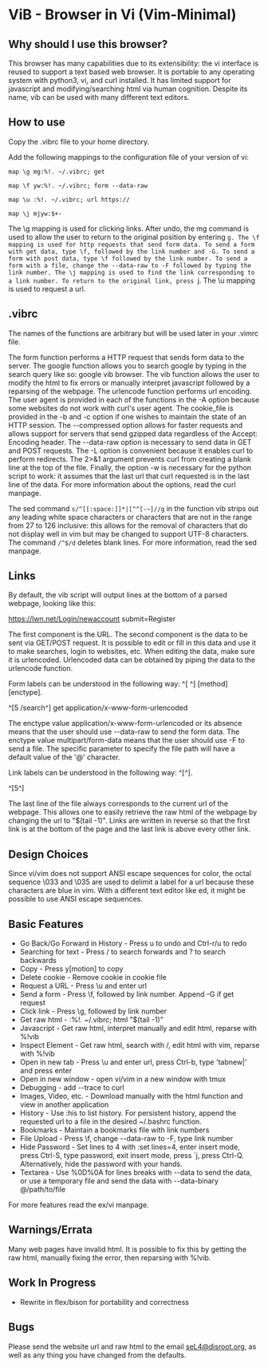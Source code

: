 ViB - Browser in Vi (Vim-Minimal)
=================================

Why should I use this browser?
------------------------------

This browser has many capabilities due to its extensibility: the vi interface is reused to support a text based web browser. It is portable to any operating system with python3, vi, and curl installed. It has limited support for javascript and modifying/searching html via human cognition. Despite its name, vib can be used with many different text editors.

How to use
----------
Copy the .vibrc file to your home directory.

Add the following mappings to the configuration file of your version of vi:

	map \g mg:%!. ~/.vibrc; get 

	map \f yw:%!. ~/.vibrc; form --data-raw 

	map \u :%!. ~/.vibrc; url https://

	map \j mjyw:$+-

The \g mapping is used for clicking links. After undo, the mg command is used to allow the user to return to the original position by entering `g. The \f mapping is used for http requests that send form data. To send a form with get data, type \f, followed by the link number and -G. To send a form with post data, type \f followed by the link number. To send a form with a file, change the --data-raw to -F followed by typing the link number. The \j mapping is used to find the link corresponding to a link number. To return to the original link, press `j. The \u mapping is used to request a url.

.vibrc
------
The names of the functions are arbitrary but will be used later in your .vimrc file. 

The form function performs a HTTP request that sends form data to the server. The google function allows you to search google by typing in the search query like so: google vib browser. The vib function allows the user to modify the html to fix errors or manually interpret javascript followed by a reparsing of the webpage. The urlencode function performs url encoding. The user agent is provided in each of the functions in the -A option because some websites do not work with curl's user agent. The cookie_file is provided in the -b and -c option if one wishes to maintain the state of an HTTP session. The --compressed option allows for faster requests and allows support for servers that send gzipped data regardless of the Accept: Encoding header. The --data-raw option is necessary to send data in GET and POST requests. The -L option is convenient because it enables curl to perform redirects. The 2>&1 argument prevents curl from creating a blank line at the top of the file. Finally, the option -w is necessary for the python script to work: it assumes that the last url that curl requested is in the last line of the data. For more information about the options, read the curl manpage. 

The sed command `s/^[[:space:]]*|[^^[-~]//g` in the function vib strips out any leading white space characters or characters that are not in the range from 27 to 126 inclusive: this allows for the removal of characters that do not display well in vim but may be changed to support UTF-8 characters. The command `/^$/d` deletes blank lines. For more information, read the sed manpage. 

Links
-----
By default, the vib script will output lines at the bottom of a parsed webpage, looking like this:

https://lwn.net/Login/newaccount submit=Register

The first component is the URL. The second component is the data to be sent via GET/POST request. It is possible to edit or fill in this data and use it to make searches, login to websites, etc. When editing the data, make sure it is urlencoded. Urlencoded data can be obtained by piping the data to the urlencode function.

Form labels can be understood in the following way: ^[<link number> <action>^] [method] [enctype].

^[5 /search^] get application/x-www-form-urlencoded

The enctype value application/x-www-form-urlencoded or its absence means that the user should use --data-raw to send the form data. The enctype value multipart/form-data means that the user should use -F to send a file. The specific parameter to specify the file path will have a default value of the '@' character. 

Link labels can be understood in the following way: ^[<link number>^].

^[5^]

The last line of the file always corresponds to the current url of the webpage. This allows one to easily retrieve the raw html of the webpage by changing the url to "$(tail -1)". Links are written in reverse so that the first link is at the bottom of the page and the last link is above every other link.

Design Choices
--------------
Since vi/vim does not support ANSI escape sequences for color, the octal sequence \033 and \035 are used to delimit a label for a url because these characters are blue in vim. With a different text editor like ed, it might be possible to use ANSI escape sequences.

Basic Features
--------------
- Go Back/Go Forward in History - Press u to undo and Ctrl-r/u to redo
- Searching for text - Press / to search forwards and ? to search backwards
- Copy - Press y[motion] to copy
- Delete cookie - Remove cookie in cookie file
- Request a URL - Press \u and enter url
- Send a form - Press \f, followed by link number. Append -G if get request
- Click link - Press \g, followed by link number
- Get raw html - :%!. ~/.vibrc; html "$(tail -1)"
- Javascript - Get raw html, interpret manually and edit html, reparse with %!vib
- Inspect Element - Get raw html, search with /, edit html with vim, reparse with %!vib
- Open in new tab - Press \u and enter url, press Ctrl-b, type 'tabnew|' and press enter
- Open in new window - open vi/vim in a new window with tmux
- Debugging - add --trace to curl
- Images, Video, etc. - Download manually with the html function and view in another application
- History - Use :his to list history. For persistent history, append the requested url to a file in the desired ~/.bashrc function.
- Bookmarks - Maintain a bookmarks file with link numbers
- File Upload - Press \f, change --data-raw to -F, type link number
- Hide Password - Set lines to 4 with :set lines=4, enter insert mode, press Ctrl-S, type password, exit insert mode, press `j, press Ctrl-Q. Alternatively, hide the password with your hands.
- Textarea - Use %0D%0A for lines breaks with --data to send the data, or use a temporary file and send the data with --data-binary @/path/to/file

For more features read the ex/vi manpage.

Warnings/Errata
---------------
Many web pages have invalid html. It is possible to fix this by getting the raw html, manually fixing the error, then reparsing with %!vib.

Work In Progress
----------------
- Rewrite in flex/bison for portability and correctness

Bugs
----
Please send the website url and raw html to the email seL4@disroot.org, as well as any thing you have changed from the defaults.
